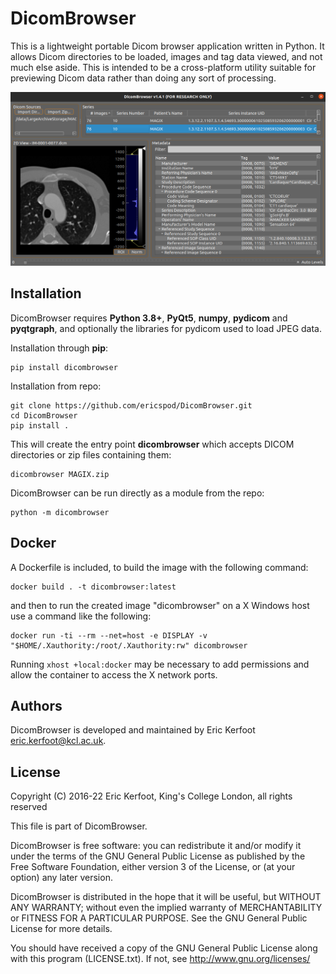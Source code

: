 # DicomBrowser

This is a lightweight portable Dicom browser application written in Python.
It allows Dicom directories to be loaded, images and tag data viewed, and not much else aside.
This is intended to be a cross-platform utility suitable for previewing Dicom data rather than doing any sort of processing.

![DicomBrowser Screenshot](https://github.com/ericspod/DicomBrowser/raw/master/dicombrowser/res/screenshot.png "DicomBrowser Screenshot")

## Installation

DicomBrowser requires **Python 3.8+**, **PyQt5**, **numpy**, **pydicom** and **pyqtgraph**, and optionally the libraries for pydicom used to load JPEG data.

Installation through **pip**:

    pip install dicombrowser

Installation from repo:

    git clone https://github.com/ericspod/DicomBrowser.git
    cd DicomBrowser
    pip install .

This will create the entry point **dicombrowser** which accepts DICOM directories or zip files containing them:

    dicombrowser MAGIX.zip
    
DicomBrowser can be run directly as a module from the repo:

    python -m dicombrowser

## Docker

A Dockerfile is included, to build the image with the following command:

    docker build . -t dicombrowser:latest

and then to run the created image "dicombrowser" on a X Windows host use a command like the following:

    docker run -ti --rm --net=host -e DISPLAY -v "$HOME/.Xauthority:/root/.Xauthority:rw" dicombrowser


Running `xhost +local:docker` may be necessary to add permissions and allow the container to access the X network ports.

## Authors

DicomBrowser is developed and maintained by Eric Kerfoot <eric.kerfoot@kcl.ac.uk>.

## License

Copyright (C) 2016-22 Eric Kerfoot, King's College London, all rights reserved

This file is part of DicomBrowser.

DicomBrowser is free software: you can redistribute it and/or modify
it under the terms of the GNU General Public License as published by
the Free Software Foundation, either version 3 of the License, or
(at your option) any later version.

DicomBrowser is distributed in the hope that it will be useful,
but WITHOUT ANY WARRANTY; without even the implied warranty of
MERCHANTABILITY or FITNESS FOR A PARTICULAR PURPOSE.  See the
GNU General Public License for more details.

You should have received a copy of the GNU General Public License along
with this program (LICENSE.txt).  If not, see <http://www.gnu.org/licenses/>

